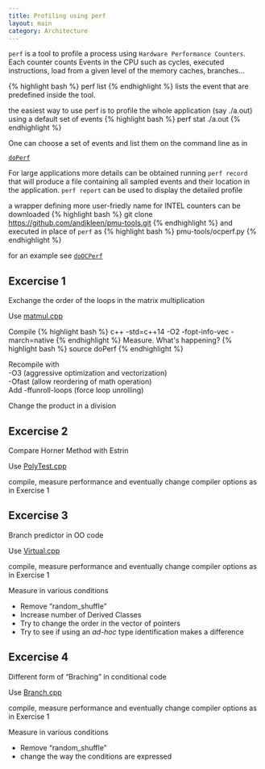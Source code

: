 ```yaml
---
title: Profiling using perf
layout: main
category: Architecture
---
```


``perf`` is a tool to profile a process using ``Hardware Performance Counters``. Each counter counts
Events in the CPU such as cycles, executed instructions, load from a given level of the memory caches,
branches...

{% highlight bash %}
perf list
{% endhighlight %}
lists the event that are predefined inside the tool.


the easiest way to use perf is to profile the whole application (say ./a.out) using a default set of events
{% highlight bash %}
perf stat ./a.out
{% endhighlight %}

One can choose a set of events and list them on the command line as in

[`doPerf`](https://github.com/infn-esc/esc15/hands-on/architecture/doPerf)

For large applications more details can be obtained running ``perf record``  that will produce a file containing all sampled events and their location in the application.
``perf report`` can be used to display the detailed profile

a wrapper defining more user-friedly name for INTEL counters can be downloaded
{% highlight bash %}
git clone https://github.com/andikleen/pmu-tools.git
{% endhighlight %}
and executed in place of `perf` as
 {% highlight bash %}
pmu-tools/ocperf.py
{% endhighlight %}

for an example see
[`doOCPerf`](https://github.com/infn-esc/esc15/hands-on/architecture/doOCPerf)


Excercise 1
-----------

Exchange the order of the loops in the matrix multiplication

Use [matmul.cpp](https://github.com/infn-esc/esc15/hands-on/architecture/matmul.cpp)

Compile
{% highlight bash %}
c++ -std=c++14 -O2 -fopt-info-vec -march=native
{% endhighlight %}
Measure. What's happening?
{% highlight bash %}
source doPerf
{% endhighlight %}

Recompile with<br>
-O3  (aggressive optimization and vectorization)<br>
-Ofast (allow reordering of math operation)<br>
Add -ffunroll-loops (force loop unrolling)

Change the product in a division


Excercise 2
-----------

Compare Horner Method with Estrin

Use [PolyTest.cpp](https://github.com/infn-esc/esc15/hands-on/architecture/PolyTest.cpp)

compile, measure performance and eventually change compiler options as in Exercise 1


Excercise 3
-----------

Branch predictor in OO code

Use [Virtual.cpp](https://github.com/infn-esc/esc15/hands-on/architecture/PolyTest.cpp)

compile, measure performance and eventually change compiler options as in Exercise 1

Measure in various conditions
   * Remove “random_shuffle”
   * Increase number of Derived Classes
   * Try to change the order in the vector of pointers
   * Try to see if using an _ad-hoc_ type identification makes a difference



Excercise 4
-----------

Different form of “Braching” in conditional code

Use [Branch.cpp](https://github.com/infn-esc/esc15/hands-on/architecture/Branch.cpp)

compile, measure performance and eventually change compiler options as in Exercise 1

Measure in various conditions
   * Remove “random_shuffle”
   * change the way the conditions are expressed

